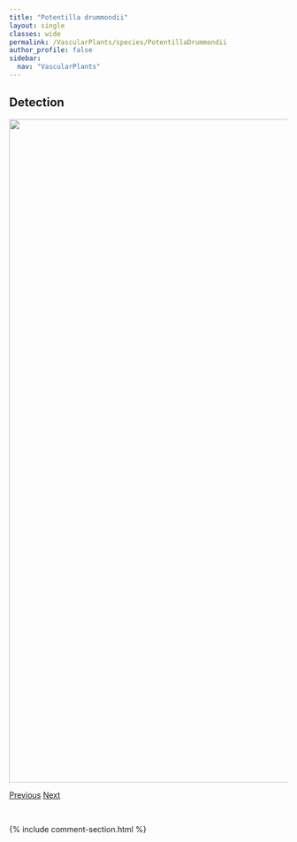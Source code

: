 ```yaml
---
title: "Potentilla drummondii"
layout: single
classes: wide
permalink: /VascularPlants/species/PotentillaDrummondii
author_profile: false
sidebar:
  nav: "VascularPlants"
---
```


<h2>Detection</h2>

<a href="https://drive.google.com/uc?export=view&id=1wCZgRQc8ejYRh4_sKqzo592Zn7RlijyO">
<img src="https://drive.google.com/uc?export=view&id=1wCZgRQc8ejYRh4_sKqzo592Zn7RlijyO" height = "1200" width = "800">
</a>


<a href="/DevelopmentWebsite/VascularPlants/species/PotentillaConcinna" class="pagination--pager" title="Potentilla concinna">Previous</a> <a href="/DevelopmentWebsite/VascularPlants/species/PotentillaGracilis" class="pagination--pager" title="Potentilla gracilis">Next</a>

<p>&nbsp;</p>

{% include comment-section.html %}
